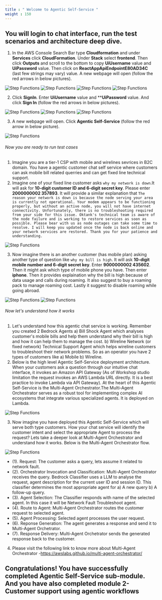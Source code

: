 ```yaml
---
title : " Welcome to Agentic Self-Service "
weight : 150
---
```

## You will login to chat interface, run the test scenarios and architecture deep dive. 

1. In the AWS Console Search Bar type **Cloudformation** and under **Services** click **CloudFormation**. Under **Stack** select **frontend**. Then click **Outputs** and scroll to the bottom to copy **UiUsername** value and **UiPassword** value. Then click on **ReactAppApiEndpointE80AD34C** (last few strings may vary) value. A new webpage will open (follow the red arrows in below pictures). 

![Step Functions](/static/module2images/nfta28.png)
![Step Functions](/static/module2images/nfta29.png)
![Step Functions](/static/module2images/nfta30.png)
![Step Functions](/static/module2images/nfta30.png)

2. Click **SignIn**. Enter **UiUsername** value and ****UiPassword** value. And click **Sign In** (follow the red arrows in below pictures). 

![Step Functions](/static/module2images/nfta31.png)
![Step Functions](/static/module2images/nfta32.png)
![Step Functions](/static/module2images/nfta33.png)

3. A new webpage will open. Click **Agentic Self-Service** (follow the red arrow in below picture). 

![Step Functions](/static/module2images/nfta34.png)

###### Now you are ready to run test cases 

1. Imagine you are a tier-1 CSP with mobile and wirelines sevrices in B2C domain. You have a agentic customer chat self service where customers can ask mobile bill related querries and can get fixed line technical support. 
2.  Imagine one of your fixed line customer asks `why my network is down`.It will ask for **10-digit customer ID and 6-digit secret key**. Please enter **2000000002 357893**. It will provide a similar explanation that `The reason your network is down is because the node serving your area is currently not operational. Your modem appears to be functioning properly, but without an active node, you will not have internet connectivity. Unfortunately, there is no troubleshooting required from your side for this issue. Oktank's technical team is aware of the node failure and is working to restore services as soon as possible. Please bear with us as node outages can take some time to resolve. I will keep you updated once the node is back online and your network services are restored. Thank you for your patience and understanding.`

![Step Functions](/static/module2images/nfta35.png)

3. Now imagine there is an another customer (has mobile plan) asking another type of question like `why my bill is high`. It will ask **10-digit mobile number and 6-digit secret key**. Enter **9000000002 435602**. Then it might ask which type of mobile phone you have. Then enter **iphone**. Then it provides explaination why the bill is high because of data usage and calls during roaming. It also suggest to buy a roaming pack to manage roaming cost. Lastly it suggest to disable roaming while going abroad. 

![Step Functions](/static/module2images/nfta36.png)
![Step Functions](/static/module2images/nfta37.png)

###### Now let's understand how it works

1. Let's understand how this agentic chat service is working. Remember you created 2 Bedrock Agents a) Bill Shock Agent which analyses customer's mobile bills and help them understand why their bill is high and how it can help them to manage the cost. b) Wireline Network (or fixed network) Technical Support Agent which helps wireline customers to troubleshoot their network problems. So as an operator you have 2 types of customers like a) Mobile b) Wireline. 
2. Below is the high level Agentic Self-Service deployment architecture. When your customers ask a question through our intuitive chat interface, it invokes an Amazon API Gateway (As of Workshop studio limitation the request invokes an AWS Lambda URL directly. It is a best practice to invoke Lambda via API Gateway). At the heart of this Agentic Self-Service is the Multi-Agent Orchestrator.The Multi-Agent Orchestrator serves as a robust tool for implementing complex AI ecosystems that integrate various specialized agents. It is deployed on Lambda. 

![Step Functions](/static/module2images/mao1.png)
    
3. Now imagine you have deployed this Agentic Self-Service which will serve both type customers. How your chat service will identify the customer intent and select the appropriate Agent to process the request? Lets take a deeper look at Multi-Agent Orchestrator and understand how it works. Below is the Multi-Agent Orchestrator flow. 

![Step Functions](/static/module2images/mao2.png)

- (1). Request: The customer asks a query, lets assume it related to network fault. 
- (2). Orchestrator Invocation and Classification: Multi-Agent Orchestrator receives the query. Bedrock Classifier uses a LLM to analyse the request, agent description for the current user ID and session ID. This classifier determines the most appropriate agent for a) A new query b) A follow-up query. 
- (3). Agent Selection: The Classifier responds with name of the selected agent. In this case it will be Network Fault Troubleshoot agent.
- (4). Route to Agent: Multi-Agent Orchestrator routes the customer request to selected agent.
- (5). Agent Processing: Selected agent processes the user request. 
- (6). Reponse Generation: The agent generates a response and send it to Multi-Agent Orchetrator. 
- (7). Response Delivery: Multi-Agent Orchetrator sends the generated response back to the customer. 
4. Please visit the following link to know more about Multi-Agent Orchestrator -https://awslabs.github.io/multi-agent-orchestrator/ 

## Congratulations! You have successfully completed Agentic Self-Service sub-module. And you have also completed module 2- Customer support using agentic workflows